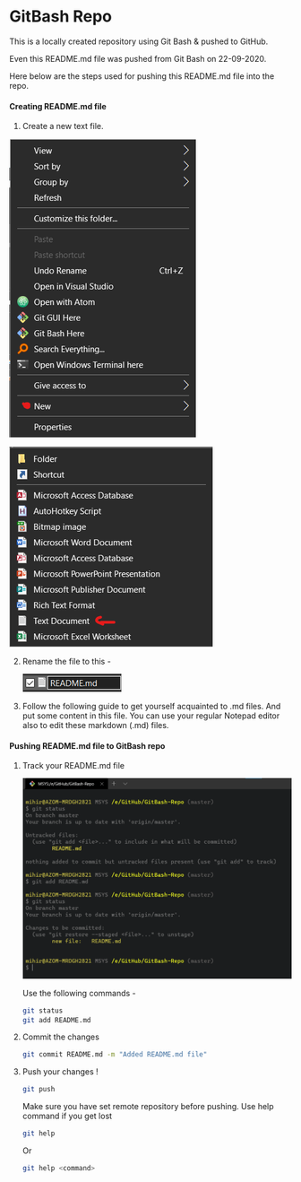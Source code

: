 # GitBash Repo

This is a locally created repository using Git Bash & pushed to GitHub.

Even this README.md file was pushed from Git Bash on 22-09-2020.

Here below are the steps used for pushing this README.md file into the repo.

#### Creating README.md file

1.  Create a new text file.

   ![Right Click Menu](Assets/Right%20click%20menu.png)

   ![Creating New text file](Assets/RIght%20click-New%20file.png)

2. Rename the file to this -

   ![Creating README.md](Assets/Creating%20README%20file.png)

3. Follow the following guide to get yourself acquainted to .md files. And put some content in this file.  You can use your regular Notepad editor also to edit these markdown (.md) files.

   [Markdown Guide]: https://www.markdownguide.org/	"Markdown Guide by  Matt Cone"


#### Pushing README.md file to GitBash repo

1. Track your README.md file 

   ![Tracking README.md file](Assets/Tracking%20README.md.png)

   Use the following commands -

   ```bash
   git status
   git add README.md
   ```

2. Commit the changes 

   ```bash
   git commit README.md -m "Added README.md file"
   ```

3. Push your changes !

   ```bash
   git push
   ```

   Make sure you have set remote repository before pushing. Use help command if you get lost

   ```bash
   git help
   ```

   Or

   ```bash
   git help <command>
   ```

   